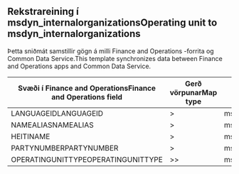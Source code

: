 ## <a name="operating-unit-to-msdyn_internalorganizations"></a><span data-ttu-id="a79f7-101">Rekstrareining í msdyn_internalorganizations</span><span class="sxs-lookup"><span data-stu-id="a79f7-101">Operating unit to msdyn_internalorganizations</span></span>

<span data-ttu-id="a79f7-102">Þetta sniðmát samstillir gögn á milli Finance and Operations -forrita og Common Data Service.</span><span class="sxs-lookup"><span data-stu-id="a79f7-102">This template synchronizes data between Finance and Operations apps and Common Data Service.</span></span>

<span data-ttu-id="a79f7-103">Svæði í Finance and Operations</span><span class="sxs-lookup"><span data-stu-id="a79f7-103">Finance and Operations field</span></span> | <span data-ttu-id="a79f7-104">Gerð vörpunar</span><span class="sxs-lookup"><span data-stu-id="a79f7-104">Map type</span></span> | <span data-ttu-id="a79f7-105">Annar Dynamics 365 reitur</span><span class="sxs-lookup"><span data-stu-id="a79f7-105">Other Dynamics 365 field</span></span> | <span data-ttu-id="a79f7-106">Sjálfgildi</span><span class="sxs-lookup"><span data-stu-id="a79f7-106">Default value</span></span>
---|---|---|---
<span data-ttu-id="a79f7-107">LANGUAGEID</span><span class="sxs-lookup"><span data-stu-id="a79f7-107">LANGUAGEID</span></span> | > | <span data-ttu-id="a79f7-108">msdyn_languageid</span><span class="sxs-lookup"><span data-stu-id="a79f7-108">msdyn_languageid</span></span> | 
<span data-ttu-id="a79f7-109">NAMEALIAS</span><span class="sxs-lookup"><span data-stu-id="a79f7-109">NAMEALIAS</span></span> | > | <span data-ttu-id="a79f7-110">msdyn_namealias</span><span class="sxs-lookup"><span data-stu-id="a79f7-110">msdyn_namealias</span></span> | 
<span data-ttu-id="a79f7-111">HEITI</span><span class="sxs-lookup"><span data-stu-id="a79f7-111">NAME</span></span> | > | <span data-ttu-id="a79f7-112">msdyn_name</span><span class="sxs-lookup"><span data-stu-id="a79f7-112">msdyn_name</span></span> | 
<span data-ttu-id="a79f7-113">PARTYNUMBER</span><span class="sxs-lookup"><span data-stu-id="a79f7-113">PARTYNUMBER</span></span> | > | <span data-ttu-id="a79f7-114">msdyn_partynumber</span><span class="sxs-lookup"><span data-stu-id="a79f7-114">msdyn_partynumber</span></span> | 
<span data-ttu-id="a79f7-115">OPERATINGUNITTYPE</span><span class="sxs-lookup"><span data-stu-id="a79f7-115">OPERATINGUNITTYPE</span></span> | >> | <span data-ttu-id="a79f7-116">msdyn_type</span><span class="sxs-lookup"><span data-stu-id="a79f7-116">msdyn_type</span></span> | 
